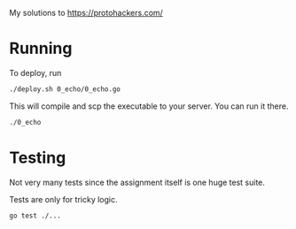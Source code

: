 My solutions to https://protohackers.com/

# Running

To deploy, run

```bash
./deploy.sh 0_echo/0_echo.go
```

This will compile and scp the executable to your server. You can run it there.

```bash
./0_echo
```

# Testing

Not very many tests since the assignment itself is one huge test suite.

Tests are only for tricky logic.

```bash
go test ./...
```
